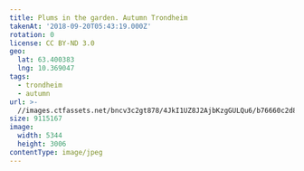 ```yaml
---
title: Plums in the garden. Autumn Trondheim
takenAt: '2018-09-20T05:43:19.000Z'
rotation: 0
license: CC BY-ND 3.0
geo:
  lat: 63.400383
  lng: 10.369047
tags:
  - trondheim
  - autumn
url: >-
  //images.ctfassets.net/bncv3c2gt878/4JkI1UZ8J2AjbKzgGULQu6/b76660c2d85dc1d5421088d6c80d6df5/plums-in-the-garden-autumn-trondheim_44755172612_o
size: 9115167
image:
  width: 5344
  height: 3006
contentType: image/jpeg
---
```


